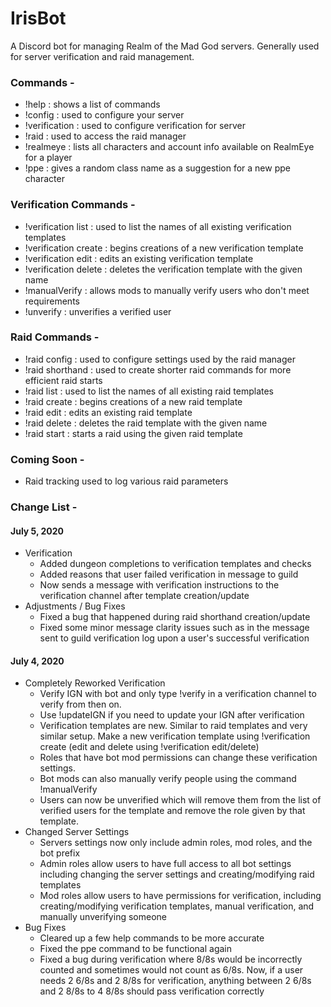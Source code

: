 # IrisBot
A Discord bot for managing Realm of the Mad God servers. Generally used for server verification and raid management.

### Commands -
* !help : shows a list of commands
* !config : used to configure your server
* !verification : used to configure verification for server
* !raid : used to access the raid manager
* !realmeye : lists all characters and account info available on RealmEye for a player
* !ppe : gives a random class name as a suggestion for a new ppe character

### Verification Commands -
* !verification list : used to list the names of all existing verification templates
* !verification create : begins creations of a new verification template
* !verification edit : edits an existing verification template
* !verification delete : deletes the verification template with the given name
* !manualVerify : allows mods to manually verify users who don't meet requirements
* !unverify : unverifies a verified user

### Raid Commands -
* !raid config : used to configure settings used by the raid manager
* !raid shorthand : used to create shorter raid commands for more efficient raid starts
* !raid list : used to list the names of all existing raid templates
* !raid create : begins creations of a new raid template
* !raid edit : edits an existing raid template
* !raid delete : deletes the raid template with the given name
* !raid start : starts a raid using the given raid template

### Coming Soon - 
* Raid tracking used to log various raid parameters

### Change List -
#### July 5, 2020
* Verification
  * Added dungeon completions to verification templates and checks
  * Added reasons that user failed verification in message to guild
  * Now sends a message with verification instructions to the verification channel after template creation/update
* Adjustments / Bug Fixes
  * Fixed a bug that happened during raid shorthand creation/update
  * Fixed some minor message clarity issues such as in the message sent to guild verification log upon a user's successful verification

#### July 4, 2020
* Completely Reworked Verification
  * Verify IGN with bot and only type !verify in a verification channel to verify from then on.
  * Use !updateIGN if you need to update your IGN after verification
  * Verification templates are new. Similar to raid templates and very similar setup. Make a new verification template using !verification create (edit and delete using !verification edit/delete)
  * Roles that have bot mod permissions can change these verification settings.
  * Bot mods can also manually verify people using the command !manualVerify
  * Users can now be unverified which will remove them from the list of verified users for the template and remove the role given by that template.
* Changed Server Settings
  * Servers settings now only include admin roles, mod roles, and the bot prefix
  * Admin roles allow users to have full access to all bot settings including changing the server settings and creating/modifying raid templates
  * Mod roles allow users to have permissions for verification, including creating/modifying verification templates, manual verification, and manually unverifying someone
* Bug Fixes
  * Cleared up a few help commands to be more accurate
  * Fixed the ppe command to be functional again
  * Fixed a bug during verification where 8/8s would be incorrectly counted and sometimes would not count as 6/8s. Now, if a user needs 2 6/8s and 2 8/8s for verification, anything between 2 6/8s and 2 8/8s to 4 8/8s should pass verification correctly